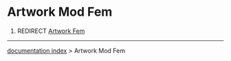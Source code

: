 # Artwork Mod Fem
1.  REDIRECT [Artwork Fem](Artwork_Fem.md)

---
[documentation index](../README.md) > Artwork Mod Fem
